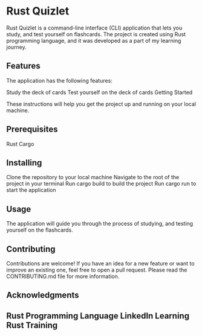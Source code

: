 <h1><b>Rust Quizlet</b></h1>

Rust Quizlet is a command-line interface (CLI) application that lets you study, and test yourself on flashcards. The project is created using Rust programming language, and it was developed as a part of my learning journey.

<h2>Features</h2>

The application has the following features:

Study the deck of cards
Test yourself on the deck of cards
Getting Started

These instructions will help you get the project up and running on your local machine.

<h2>Prerequisites</h2>
Rust
Cargo

<h2>Installing</h2>
Clone the repository to your local machine
Navigate to the root of the project in your terminal
Run cargo build to build the project
Run cargo run to start the application

<h2>Usage</h2>

The application will guide you through the process of studying, and testing yourself on the flashcards. 

<h2>Contributing</h2>

Contributions are welcome! If you have an idea for a new feature or want to improve an existing one, feel free to open a pull request. Please read the CONTRIBUTING.md file for more information.

<h2>Acknowledgments<h2>

Rust Programming Language
LinkedIn Learning Rust Training
